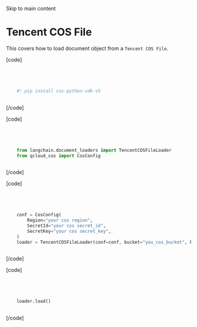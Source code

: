 

Skip to main content

# Tencent COS File

This covers how to load document object from a `Tencent COS File`.

[code]
```python




    #! pip install cos-python-sdk-v5  
    


```
[/code]


[code]
```python




    from langchain.document_loaders import TencentCOSFileLoader  
    from qcloud_cos import CosConfig  
    


```
[/code]


[code]
```python




    conf = CosConfig(  
        Region="your cos region",  
        SecretId="your cos secret_id",  
        SecretKey="your cos secret_key",  
    )  
    loader = TencentCOSFileLoader(conf=conf, bucket="you_cos_bucket", key="fake.docx")  
    


```
[/code]


[code]
```python




    loader.load()  
    


```
[/code]


